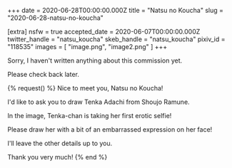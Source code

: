 +++
date = 2020-06-28T00:00:00.000Z
title = "Natsu no Koucha"
slug = "2020-06-28-natsu-no-koucha"

[extra]
nsfw = true
accepted_date = 2020-06-07T00:00:00.000Z
twitter_handle = "natsu_koucha"
skeb_handle = "natsu_koucha"
pixiv_id = "118535"
images = [
  "image.png",
  "image2.png"
]
+++

Sorry, I haven't written anything about this commission yet.

Please check back later.

{% request() %}
Nice to meet you, Natsu no Koucha!

I'd like to ask you to draw Tenka Adachi from Shoujo Ramune.

In the image, Tenka-chan is taking her first erotic selfie!

Please draw her with a bit of an embarrassed expression on her face!

I'll leave the other details up to you.

Thank you very much!
{% end %}